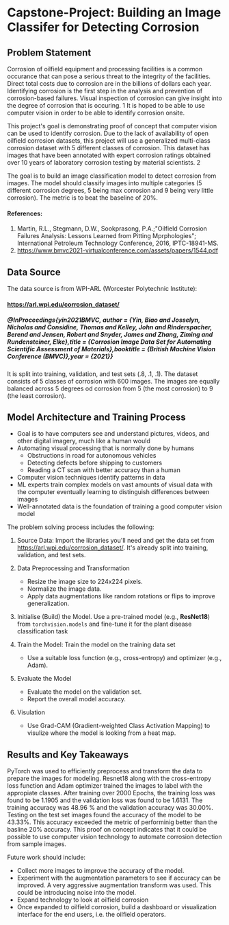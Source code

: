 # Capstone-Project: Building an Image Classifer for Detecting Corrosion


## Problem Statement

Corrosion of oilfield equipment and processing facilities is a common occurance that can pose a serious threat to the integrity of the facilities. Direct total costs due to corrosion are in the billions of dollars each year. Identifying corrosion is the first step in the analysis and prevention of corrosion-based failures. Visual inspection of corrosion can give insight into the degree of corrosion that is occuring.$~{1}$ It is hoped to be able to use computer vision in order to be able to identify corrosion onsite. 

This project's goal is demonstrating proof of concept that computer vision can be used to identify corrosion. Due to the lack of availability of open oilfield corrosion datasets, this project will use a generalized multi-class corrosion dataset with 5 different classes of corrosion. This dataset has images that have been annotated with expert corrosion ratings obtained over 10 years of laboratory corrosion testing by material scientists.$~{2}$  

The goal is to build an image classification model to detect corrosion from images. The model should classify images into multiple categories (5 different corrosion degrees, 5 being max corrosion and 9 being very little corrosion). The metric is to beat the baseline of 20%. 


#### References:

1. Martin, R.L., Stegmann, D.W., Sookprasong, P.A.;"Oilfield Corrosion Failures Analysis: Lessons Learned from Pitting Mprphologies"; International Petroleum Technology Conference, 2016, IPTC-18941-MS.
2. https://www.bmvc2021-virtualconference.com/assets/papers/1544.pdf


## Data Source

The data source is from WPI-ARL (Worcester Polytechnic Institute):

#### https://arl.wpi.edu/corrosion_dataset/

##### @InProceedings{yin2021BMVC, author = {Yin, Biao and Josselyn, Nicholas and Considine, Thomas and Kelley, John and Rinderspacher, Berend and Jensen, Robert and Snyder, James and Zhang, Ziming and Rundensteiner, Elke},title = {Corrosion Image Data Set for Automating Scientific Assessment of Materials},booktitle = {British Machine Vision Conference (BMVC)},year = {2021}}

It is split into training, validation, and test sets (.8, .1, .1). The dataset consists of 5 classes of corrosion with 600 images. The images are equally balanced across 5 degrees od corrosion from 5 (the most corrosion) to 9 (the least corrosion).


## Model Architecture and Training Process

- Goal is to have computers see and understand pictures, videos, and other digital imagery, much like a human would
- Automating visual processing that is normally done by humans
    - Obstructions in road for autonomous vehicles
    - Detecting defects before shipping to customers
    - Reading a CT scan with better accuracy than a human
- Computer vision techniques identify patterns in data 
- ML experts train complex models on vast amounts of visual data with the computer eventually learning to distinguish differences between images
- Well-annotated data is the foundation of training a good computer vision model

The problem solving process includes the following:

1. Source Data: Import the libraries you'll need and get the data set from https://arl.wpi.edu/corrosion_dataset/. It's already split into training, validation, and test sets.

2. Data Preprocessing and Transformation
    - Resize the image size to 224x224 pixels.
    - Normalize the image data.
    - Apply data augmentations like random rotations or flips to improve generalization.

3. Initialise (Build) the Model. Use a pre-trained model (e.g., **ResNet18**) from `torchvision.models` and fine-tune it for the plant disease classification task

4. Train the Model: Train the model on the training data set
    - Use a suitable loss function (e.g., cross-entropy) and optimizer (e.g., Adam).

5. Evaluate the Model

    - Evaluate the model on the validation set.
    - Report the overall model accuracy.

6. Visulation

   - Use Grad-CAM (Gradient-weighted Class Activation Mapping) to visulize where the model is looking from a heat map.

## Results and Key Takeaways


PyTorch was used to efficiently preprocess and transform the data to prepare the images for modeling. Resnet18 along with the cross-entropy loss function and Adam optimizer trained the images to label with the appropiate classes. After training over 2000 Epochs, the training loss was found to be 1.1905 and the validation loss was found to be 1.6131. The training accuracy was 48.96 % and the validation accuracy was 30.00%. Testing on the test set images found the accuracy of the model to be 43.33%. This accuracy exceeded the metric of performinig better than the basline 20% accuracy. This proof on concept indicates that it could be possible to use computer vision technology to automate corrosion detection from sample images.

Future work should include:

- Collect more images to improve the accuracy of the model.
- Experiment with the augmentation parameters to see if accuracy can be improved. A very aggressive augmentation transform was used. This could be introducing noise into the model.
- Expand technology to look at oilfield corrosion
- Once expanded to oilfield corrosion, build a dashboard or visualization interface for the end users, i.e. the oilfield operators.

